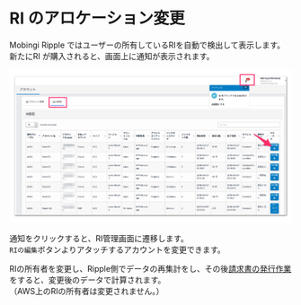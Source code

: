 # RI のアロケーション変更

Mobingi Ripple ではユーザーの所有しているRIを自動で検出して表示します。  
新たにRI が購入されると、画面上に通知が表示されます。

![](../.gitbook/assets/ming-cheng-wei-she-ding-9.png)

通知をクリックすると、RI管理画面に遷移します。  
`RIの編集`ボタンよりアタッチするアカウントを変更できます。

RIの所有者を変更し、Ripple側でデータの再集計をし、その後[請求書の発行作業](https://docs.mobingi.com/~/drafts/-LI4pT9IkjOADc1enlQY/primary/v/ripple/mobingi-ripple/wosuru)をすると、変更後のデータで計算されます。  
（AWS上のRIの所有者は変更されません。）

